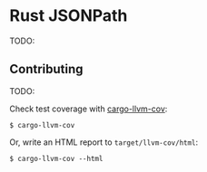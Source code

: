 # Rust JSONPath

TODO:

## Contributing

TODO:

Check test coverage with [cargo-llvm-cov](https://lib.rs/crates/cargo-llvm-cov):

```shell
$ cargo-llvm-cov
```

Or, write an HTML report to `target/llvm-cov/html`:

```shell
$ cargo-llvm-cov --html
```
